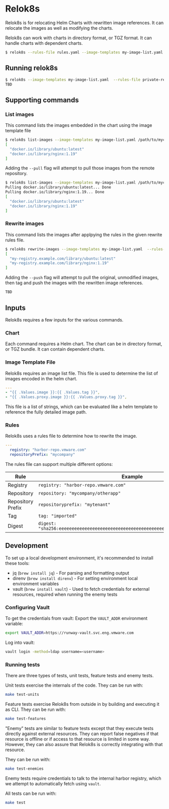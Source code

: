 # Relok8s

Relok8s is for relocating Helm Charts with rewritten image references.
It can relocate the images as well as modifying the charts.

Relok8s can work with charts in directory format, or TGZ format. It can handle charts with dependent charts.

```bash
$ relok8s --rules-file rules.yaml --image-templates my-image-list.yaml /path/to/mychart
```

## Running relok8s

```bash
$ relok8s --image-templates my-image-list.yaml  --rules-file private-registry.yaml /path/to/mychart | jq .
TBD
```

## Supporting commands

### List images

This command lists the images embedded in the chart using the image template file

```bash
$ relok8s list-images --image-templates my-image-list.yaml /path/to/mychart | jq .
[
  "docker.io/library/ubuntu:latest"
  "docker.io/library/nginx:1.19"
]
```

Adding the `--pull` flag will attempt to pull those images from the remote repository.

```bash
$ relok8s list-images --image-templates my-image-list.yaml /path/to/mychart --pull | jq .
Pulling docker.io/library/ubuntu:latest... Done
Pulling docker.io/library/nginx:1.19... Done
[
  "docker.io/library/ubuntu:latest"
  "docker.io/library/nginx:1.19"
]
```

### Rewrite images

This command lists the images after applpying the rules in the given rewrite rules file.

```bash
$ relok8s rewrite-images --image-templates my-image-list.yaml  --rules-file private-registry.yaml /path/to/mychart | jq .
[
  "my-registry.example.com/library/ubuntu:latest"
  "my-registry.example.com/library/nginx:1.19"
]
```

Adding the `--push` flag will attempt to pull the original, unmodified images, then tag and push the images with the rewritten image references.

```bash
TBD
```

## Inputs

Relok8s requires a few inputs for the various commands.

### Chart

Each command requires a Helm chart.
The chart can be in directory format, or TGZ bundle.
It can contain dependent charts.

### Image Template File

Relok8s requires an image list file. This file is used to determine the list of images encoded in the helm chart.

```yaml
---
- "{{ .Values.image }}:{{ .Values.tag }}",
- "{{ .Values.proxy.image }}:{{ .Values.proxy.tag }}",
```

This file is a list of strings, which can be evaluated like a helm template to reference the fully detailed image path.

### Rules

Relok8s uses a rules file to determine how to rewrite the image.

```yaml
---
  registry: "harbor-repo.vmware.com"
  repositoryPrefix: "mycompany"
```

The rules file can support multiple different options:

Rule                | Example                               | Input                             | Output
------------------- | ------------------------------------- | --------------------------------- | -----------------------------------------------
Registry            | `registry: "harbor-repo.vmware.com"`  | `docker.io/mycompany/myapp:1.2.3` | `harbor-repo.vmware.com/mycompany/myapp:1.2.3`
Repository          | `repository: "mycompany/otherapp"`    | `docker.io/mycompany/myapp:1.2.3` | `docker.io/mycompany/otherapp:1.2.3`
Repository Prefix   | `repositoryprefix: "mytenant"`        | `docker.io/mycompany/myapp:1.2.3` | `docker.io/mytenant/mycompany/myapp:1.2.3`
Tag                 | `tag: "imported"`                     | `docker.io/mycompany/myapp:1.2.3` | `docker.io/mycompany/myapp:imported`
Digest              | `digest: "sha256:eeeeeeeeeeeeeeeeeeeeeeeeeeeeeeeeeeeeeeeeeeeeeeeeeeeeeeeeeeeeeeee"` | `docker.io/mycompany/myapp@sha256:aaaaaaaaaaaaaaaaaaaaaaaaaaaaaaaaaaaaaaaaaaaaaaaaaaaaaaaaaaaaaaaa` | `docker.io/mycompany/myapp@sha256:eeeeeeeeeeeeeeeeeeeeeeeeeeeeeeeeeeeeeeeeeeeeeeeeeeeeeeeeeeeeeeee`

## Development

To set up a local development environment, it's recommended to install these tools:

* jq (`brew install jq`) - For parsing and formatting output
* direnv (`brew install direnv`) - For setting environment local environment variables
* vault (`brew install vault`) - Used to fetch credentials for external resources, required when running the enemy tests

### Configuring Vault

To get the credentials from vault:
Export the `VAULT_ADDR` environment variable:

```bash
export VAULT_ADDR=https://runway-vault.svc.eng.vmware.com
```

Log into vault:
```bash
vault login -method=ldap username=<username>
```

### Running tests

There are three types of tests, unit tests, feature tests and enemy tests.

Unit tests exercise the internals of the code. They can be run with:

```bash
make test-units
```

Feature tests exercise Relok8s from outside in by building and executing it as CLI. They can be run with:

```bash
make test-features
```

"Enemy" tests are similar to feature tests except that they execute tests directly against external resources.
They can report false negatives if that resource is offline or if access to that resource is limited in some way.
However, they can also assure that Relok8s is correctly integrating with that resource.

They can be run with:

```bash
make test-enemies
```

Enemy tests require credentials to talk to the internal harbor registry, which we attempt to automatically fetch using `vault`.

All tests can be run with:

```bash
make test
```
